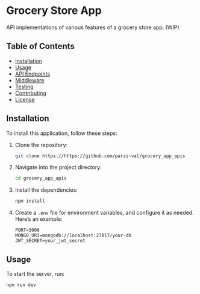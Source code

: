 # Grocery Store App

API implementations of various features of a grocery store app. (WIP)

## Table of Contents

- [Installation](#installation)
- [Usage](#usage)
- [API Endpoints](#api-endpoints)
- [Middleware](#middleware)
- [Testing](#testing)
- [Contributing](#contributing)
- [License](#license)

## Installation

To install this application, follow these steps:

1. Clone the repository:

   ```bash
   git clone https://https://github.com/parzi-val/grocery_app_apis
   ```

2. Navigate into the project directory:

   ```bash
   cd grocery_app_apis
   ```

3. Install the dependencies:

   ```bash
   npm install
   ```

4. Create a `.env` file for environment variables, and configure it as needed. Here’s an example:
   ```env
   PORT=3000
   MONGO_URI=mongodb://localhost:27017/your-db
   JWT_SECRET=your_jwt_secret
   ```

## Usage

To start the server, run:

```bash
npm run dev
```
